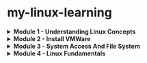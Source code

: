 # my-linux-learning
<details>
<summary>
<b>Module 1 - Understanding Linux Concepts</b>
</summary>

- <details>
  <summary>
  <b>Unix vs Linux</b>
  </summary>

  **Unix** lần đầu tiên được phát triển cho multi-user và multi-tasking vào giữa 1970. Lúc này đã có hệ điều hành nhưng chưa cho phép thực hiện multi-user và multi-tasking cho nên Unix đã được phát triển.
  
  Sau đó Linux sinh ra trong 1991 bởi Linus Torvalds

  Linux là open-source và mostly free. Nghĩa là chúng ta có thể cài đặt Linux OS trên bất kì hardware nào, có một số distribution của Linux không hẳn miễn phí như *Redhat*. Linux code bắt nguồn từ Unix thực chất là public ra cho cộng đồng. Thế nên mọi người có thể vào và thay đổi bên trong nó và tạo ra các hđh mà họ muốn.

  Unix được sử dụng chủ yếu bởi **Sun** và hệ điều hành được gọi là **Solaris**. **Sun** bây giờ đã được mua bởi **Oracle**.

  Linux được sử dụng chủ yếu bởi cộng đồng developer hoặc một số công ty như Redhat, CentOS, Debian và còn rất nhiều nữa...

  Unix hỗ trợ tương đối ít File system hơn. Trong khi đó rất nhiều File System được hỗ trợ bởi Linux.
  </details>

- <details>
  <summary>
  <b>Hard Disk</b>
  </summary>

  Một đĩa cứng là một phần của một đơn vị, thường đc gọi là "disk drive", "hard drive", hoặc "hard disk drive", lưu trữ và cung cấp khả năng truy cập tương đối nhanh vào một lượng lớn data trên một bề mặt hoặc trên tập hợp các bề mặt được tích điện từ tính. Máy tính ngày nay thường đi kèm với một đĩa cứng chứa hàng tỉ byte (gigabyte) dung lượng lưu trữ.

  Một đĩa cứng thực sự là một tập hợp các "đĩa" xếp chồng lên nhau, mỗi cái đĩa giống như một "đĩa phát nhạc", có dữ liệu được ghi lại bằng từ tính trong các vòng tròn đồng tâm hay "tracks" trên đĩa. Một "head" (một thứ gì đó giống như kim đọc dữ liệu trên đĩa phát nhạc nhưng nằm ở một vị trí tương đối cố định) sẽ ghi (write) hoặc đọc (read) các thông tin được ghi trên các track của đĩa. Hai heads, một ở mỗi bên của một đĩa sẽ đọc hoặc ghi dữ liệu khi đĩa quay. Mỗi lần đọc ghi sẽ yêu cầu định vị dữ liệu, đây là một thao tác gọi là "seek" (Dữ liệu đã có trong disk cache sẽ được định vị nhanh hơn)

  Một đơn vị hard disk/drive đi kèm với một tốc độ quay cố định, dao động từ 4500 đến 7200 rpm. Thời gian truy cập đĩa được đo bằng milliseconds. Mặc dù vị trí vật lý có thể được xác định bằng các vị trí cylinder, track, và sector, những vị trí này thực ra được ánh xạ tới một logical block address (LBA) hoạt động với phạm vi địa chỉ lớn hơn trên các đĩa cứng ngày nay.
  </details>

- <details>
  <summary>
  <b>Disk Cache</b>
  </summary>

  Disk Cache là một cơ chế giúp cải thiện thời gian dùng để đọc hoặc ghi vào một hard disk. Ngày nay, disk cache thường được đính kèm  như là một phần của hard disk. Một disk cache còn có thể là một porition cụ thể nào đó của RAM.

  Disk cache lưu giữ dữ liệu vừa được đọc, và trong một số trường hợp, là các vùng dữ liệu lân cận có khả năng được truy cập tiếp theo. Write caching đôi khi cũng được cung cấp cùng với một số disk caches.
  </details>

- <details>
  <summary>
  <b>Inside Linux</b>
  </summary>

  - <details>
    <summary>
    <b>Kernel</b>
    </summary>

    - Là lõi của hệ thống UNIX. Được load khi hệ thống khởi chạy (boot), là một chương trình điều khiển cư trú trong bộ nhớ (memory-resident control program), nghĩa là một loại phần mềm hệ thống được nạp vào bộ nhớ chính của máy tính và lưu trú tại đó để kiểm soát và quản lý tài nguyên của hệ thống máy tính, chẳng hạn như bộ nhớ, thiết bị ngoại vi và các tiến trình (processes).
    - Quản lý toàn bộ tài nguyên của hệ thống, trình bày chúng cho bạn và mọi người dùng khác như một hệ thống nhất quán. Cung cấp dịch vụ cho các ứng dụng người dùng như quản lý thiết bị, lập lịch tiến trình, v.v.
    - Một số chức năng được thực hiện bởi Kernel như:
      - Quản lí bộ nhớ của máy và cấp phát chúng cho mỗi tiến trình.
      - Lập lịch các thao tác được thực hiện bởi CPU và nhờ thế các thao tác được thực hiện một cách hiệu quả nhất.
      - Thực hiện việc chuyển dữ liệu từ một phần của máy tính sang phần khác.
      - Diễn giải và thực thi các lệnh từ shell.
      - Thực thi quyền truy cập tệp tin.
    </details>

  - <details>
    <summary>
    <b>Shell</b>
    </summary>

    - Mỗi khi chúng ta login vào hệ thống Unix, chúng ta được đặt vào một chương trình shell. Prompt của shell này thuờng được hiển thị tại vị trí con trỏ trên màn hình của chúng ta. Để hoàn thành công việc của mình, chúng ta nhập lệnh vào promt này.
    - Shell là một trình diễn giải lệnh; nó nhận từng lệnh và chuyển nó đến kernel của hệ điều hành để thực thi. Sau đó, nó hiển thị kết quả của thao tác này trên màn hình.
    - Trên bất kỳ hệ thống UNIX nào, thường có nhiều loại shell khác nhau, mỗi loại có những ưu điểm và nhược điểm riêng.
    - Các người dùng khác nhau có thể sử dụng các shell khác nhau. Ban đầu, quản trị viên hệ thống của bạn sẽ cung cấp một shell mặc định, nhưng bạn có thể thay đổi hoặc ghi đè lên nó. Các shell phổ biến nhất thường có trên hệ thống bao gồm:
      - Bourne shell (sh)
      - C shell (csh)
      - Korn shell (ksh)
      - TC shell (tcsh)
      - Bourne Again shell (bash)
    - Mỗi shell cũng bao gồm ngôn ngữ lập trình riêng của nó. Các tệp lệnh, được gọi là "shell scripts," được sử dụng để thực hiện một chuỗi các tác vụ.
    </details>

  - <details>
    <summary>
    <b>Utilities</b>
    </summary>

    - UNIX cung cấp hàng trăm chương trình tiện ích (utilities programs), thường được gọi là các lệnh (commands).
    - Các lệnh UNIX thực hiện các chức năng phổ quát, chẳng hạn như:
      - editing
      - file maintenance
      - printing
      - sorting
      - programming support
      - online info etc.
    - Tính module: các chương trình đơn lẻ có thể nhóm lại để thực hiện các tác vụ phức tạp.
    </details>
  </details>

- <details>
  <summary>
  <b>Operating system</b>
  </summary>

  Một hệ điều hành hay OS là một chương trình cho phép các phần cứng máy tính có thể tương tác và giao tiếp với các phần mềm trên máy tính. Nếu không có hệ điêu hành, các chương trình máy tính và phần mềm sẽ trở nên vô dụng.

  OS là chương trình sau khi được tải vào máy tính bởi một chương trình khởi động (boot program), sẽ quản lý tất cả các chương trình khác trong máy tính. Các chương trình khác được gọi là ứng dụng hoặc chương trình ứng dụng. Các chương trình ứng dụng sử dụng hệ điều hành bằng cách gửi yêu cầu dịch vụ thông qua một giao diện chương trình ứng dụng (API) đã được định nghĩa. Ngoài ra, người dùng có thể tương tác trực tiếp với hệ điều hành thông qua giao diện người dùng, chẳng hạn như ngôn ngữ lệnh hoặc giao diện người dùng đồ họa (GUI).

  Một hệ điều hành sẽ thực hiện các dịch vụ sau đây cho chương trình:
  - Trong một hệ điều hành đa nhiệm, nơi nhiều chương trình có thể chạy đồng thời, hệ điều hành xác định các ứng dụng nào nên chạy theo thứ tự nào và mỗi ứng dụng được phép sử dụng bao nhiêu thời gian trước khi chuyển cho ứng dụng khác.
  - Nó quản lý việc chia sẻ bộ nhớ nội bộ giữa nhiều ứng dụng.
  - Nó xử lý việc nhập và xuất dữ liệu từ và đến các thiết bị phần cứng gắn liền, chẳng hạn như ổ cứng, máy in.
  - Nó truyền message tới mỗi ứng dụng hoặc người dùng đang tương tác (hoặc đến một operator trong hệ thống) về trạng thái hoạt động và bất kì lỗi nào có thể xảy ra.
  - Nó có thể chuyển giao việc quản lý cho các **batch job** (chẳng hạn như thao tác in) và cho phép ứng dụng khởi tạo không phải chịu trách nhiệm thao tác.
  - Trong các máy tính có thể xử lí đồng thời. Một hệ điều hành có thể quản lí việc phân chia chương trình để có thể chạy trên nhiều processor tại một thời điểm.
  </details>

- <details>
  <summary>
  <b>Various Parts of an Operating System</b>
  </summary>

  UNIX và các hệ điều hành giống UNIX (như Linux) bao gồm một Kernel và một số chương trình hệ thống (system program). Ngoài ra, còn có các chương trình ứng dụng (application program) để thực thi công việc. Kernel là phần cốt lõi của hệ điều hành. Thực tế thì Kernel thường bị nhầm lẫn là hệ điều hành nhưng không phải vậy. Hệ điều hành bản thân nó cung cấp nhiều dịch vụ hơn so với Kernel.

  Nó theo dõi các tập tin trên đĩa, khởi động chương trình và chạy chúng một cách đồng thời, cấp phát bộ nhớ và các tài nguyên khác nhau cho nhiều process, nhận các packet và gửi chúng thông qua mạng và tương tự như vậy. Kernel bản thân nó thực hiện rất ít việc, nhưng nó cung cấp các công cụ mà các dịch vụ có thể được xây dựng dựa trên. Ngoài ra nó cũng ngăn chặn bất kì ai truy cập trực tiếp vào các phần cứng, ép họ sử dụng các công cụ mà nó cung cấp. Với cách này Kernel sẽ cung cấp được một số bảo vệ cho người dùng. Các công cụ được cung cấp bởi Kernel được sử dụng thông qua system call.

  Các system program sử dụng tool được cung cấp bởi Kernel để implement một số service được yêu cầu bởi hệ điều hành. System program, và tất cả các loại program khác, chạy *on top* của một Kernel, hay còn được gọi là *user mode*. Sự khác biệt giữa *system program* và *application program* nằm ở mục đích sử dụng:
  - **application program - chương trình ứng dụng**: được thiết kế để thực thi các công việc tiện ích (để giải trí, nếu đó là một trò chơi). Ví dụ: chương trình xử lí văn bản là một chương trình ứng dụng.
  - **system program - chương trình hệ thống**: là cần thiết để cho hệ thống hoạt động. Ví dụ: lệnh **mount** là một chương trình hệ thống .
  
  Tuy nhiên sử khác biệt này thường khá mơ hồ và chỉ quan trọng khi chúng ta thật sự chú trọng vào việc phải phân loại chúng.
  </details>

- <details>
  <summary>
  <b>Important parts of the kernel</b>
  </summary>

  Linux Kernel bao gồm các thành phần quan trọng:

  - Process Management
  - Memory Management
  - Hardware device drivers.
  - Filesystem drivers.
  - Network Management.
  - Various other bits and pieces.
  
  Hình sau cho chúng ta thấy một số thành phần quan trọng của Linux Kernel:

  ![img](images/img2.gif)

  Có lẽ các phần quan trọng nhất của Kernel (không thứ gì có thể hoạt động mà không có chúng) là memory management và process management. Memory Mangement sẽ lo việc cấp phát các không gian bộ nhớ và swap các không gian đến process, đến các phần của kernel và đến các bộ nhớ đệm. Process Management sẽ tạo ra các process, và implement tính đa nhiệm bằng cách chuyển đổi process hoạt động trên processor.

  Ở mức độ thấp nhất, kernel (nhân hệ điều hành) chứa một driver thiết bị phần cứng cho mỗi loại phần cứng mà nó hỗ trợ. Vì thế giới đầy rẫy các loại phần cứng khác nhau, số lượng driver thiết bị phần cứng là rất lớn. Thường thì có nhiều phần cứng tương tự nhau nhưng khác nhau về cách điều khiển bằng phần mềm. Sự tương đồng này cho phép có các lớp driver tổng quát hỗ trợ các hoạt động tương tự; mỗi thành viên của lớp đó có cùng giao diện với phần còn lại của kernel nhưng khác nhau ở những gì cần làm để thực hiện các hoạt động đó. Ví dụ, tất cả các driver ổ đĩa đều giống nhau với phần còn lại của kernel, tức là chúng đều có các hoạt động như `khởi tạo ổ đĩa`, `đọc sector N`, và `ghi sector N`.
  </details>

- <details>
  <summary>
  <b>Various Parts of an Operating System</b>
  </summary>

  UNIX và các hệ điều hành giống UNIX (như Linux) bao gồm một Kernel và một số chương trình hệ thống (system program). Ngoài ra, còn có các chương trình ứng dụng (application program) để thực thi công việc. Kernel là phần cốt lõi của hệ điều hành. Thực tế thì Kernel thường bị nhầm lẫn là hệ điều hành nhưng không phải vậy. Hệ điều hành bản thân nó cung cấp nhiều dịch vụ hơn so với Kernel.

  Nó theo dõi các tập tin trên đĩa, khởi động chương trình và chạy chúng một cách đồng thời, cấp phát bộ nhớ và các tài nguyên khác nhau cho nhiều process, nhận các packet và gửi chúng thông qua mạng và tương tự như vậy. Kernel bản thân nó thực hiện rất ít việc, nhưng nó cung cấp các công cụ mà các dịch vụ có thể được xây dựng dựa trên. Ngoài ra nó cũng ngăn chặn bất kì ai truy cập trực tiếp vào các phần cứng, ép họ sử dụng các công cụ mà nó cung cấp. Với cách này Kernel sẽ cung cấp được một số bảo vệ cho người dùng. Các công cụ được cung cấp bởi Kernel được sử dụng thông qua system call.

  Các system program sử dụng tool được cung cấp bởi Kernel để implement một số service được yêu cầu bởi hệ điều hành. System program, và tất cả các loại program khác, chạy *on top* của một Kernel, hay còn được gọi là *user mode*. Sự khác biệt giữa *system program* và *application program* nằm ở mục đích sử dụng:
  - **application program - chương trình ứng dụng**: được thiết kế để thực thi các công việc tiện ích (để giải trí, nếu đó là một trò chơi). Ví dụ: chương trình xử lí văn bản là một chương trình ứng dụng.
  - **system program - chương trình hệ thống**: là cần thiết để cho hệ thống hoạt động. Ví dụ: lệnh **mount** là một chương trình hệ thống .
  
  Tuy nhiên sử khác biệt này thường khá mơ hồ và chỉ quan trọng khi chúng ta thật sự chú trọng vào việc phải phân loại chúng.
  </details>

- <details>
  <summary>
  <b>Virtual Memory</b>
  </summary>

  Linux hỗ trợ **Virtual Memory**, tức là sử dụng một disk như là một phần của RAM và do đó kích thước có thể sử dụng của RAM được tăng lên tương ứng. Kernel sẽ viết nội dung của các block không sử dụng trong bộ nhớ xuống đĩa cứng mà nhờ đó, bộ nhớ có thể sử dụng cho mục đích khác. Khi mà nội dung gốc được yêu cầu, chúng sẽ được đọc lại vào bộ nhớ. Thao tác này được xử lí một cách hoàn toàn vô hình với người dùng; các chương trình trong Linux chỉ thấy một phần lớn hơn của bộ nhớ sẵn sàng để sử dụng và không nhận ra là một phần trong số đó nằm trên đĩa cứng. Tất nhiên, việc đọc và viết lên đĩa cứng sẽ chậm hơn (thậm chí là hàng ngàn lần) so với bộ nhớ thực, do đó chương trình sẽ không chạy nhanh. Phần đĩa cứng được dùng như bộ nhớ ảo được gọi là **không gian swap - swap space**.

  Linux có thể sử dụng một file bình thường trong filesystem hoặc một partition riêng biệt trên đĩa cứng để làm swap space. Swap Partition sẽ nhanh hơn, nhưng sẽ dễ dàng hơn để thay đổi kích thước của một Swap File (không cần phải thay đổi partition trên một đĩa cứng, việc mà có thể phải cài đặt tất cả mọi thứ lại từ đầu). Thế nên, khi chúng ta biết rõ swap space cần thiết là bao nhiêu thì nên sử dụng swap partition, còn nếu không chắc chắn thì chúng ta nên sử dụng swap file trước tiên, sử dụng hệ thống một thời gian để có cảm giác chắc chắn được bao nhiêu swap space là bao nhiêu.

  Chúng ta cũng nên biết rằng Linux cho phép sử dụng nhiều phân vùng swap (swap partition) và/hoặc tập tin swap (swap file) cùng một lúc. Điều này có nghĩa là nếu ta chỉ thỉnh thoảng cần một lượng không gian swap bất thường, ta có thể thiết lập một tập tin swap bổ sung vào những lúc đó, thay vì giữ toàn bộ lượng không gian được phân bổ suốt thời gian.

  Một lưu ý về thuật ngữ hệ điều hành: khoa học máy tính thường phân biệt giữa swapping (ghi toàn bộ quá trình ra không gian swap) và paging (chỉ ghi các phần có kích thước cố định, thường là vài kilobyte, tại một thời điểm). Paging thường hiệu quả hơn, và đó là những gì Linux thực hiện, nhưng thuật ngữ truyền thống của Linux vẫn nói về swapping.
  </details>
</details>

<details>
<summary>
<b>Module 2 - Install VMWare</b>
</summary>

*Chưa có gì phải ghi chú ở đây*
</details>

<details>
<summary>
<b>Module 3 - System Access And File System</b>
</summary>

- <details>
  <summary>
  <b>Important things to remember in Linux</b>
  </summary>
  
  - Linux có một super-user gọi là **root**.
    - root là account có quyền mạnh nhất có thể tạo, chỉnh sửa, xóa các account khác và thay đổi file system của hệ thống.
  - Linux là case-sentitive
    - **ABC** khác với **abc**
  - Linux Kernel không phải là hệ điều hành. Nó là một "chương trình" nhỏ bên trong hệ điều hành Linux sẽ nhận command từ user và pass chúng vào phần cứng hệ thống.
  - Linux phần lớn sử dụng CLI, không phải GUI.
  - Linux rất flexible khi so với các hệ điều hành khác.
  </details>

- <details>
  <summary>
  <b>Linux File System</b>
  </summary>
  
  - File System là một phần mềm hoặc hệ thống được sử dụng để quản lý, tổ chức và lưu trữ dữ liệu trên các thiết bị lưu trữ như đĩa cứng, ổ đĩa USB hoặc thẻ nhớ
  - OS lưu trữ dữ liệu trên ổ đĩa sử dụng một cấu trúc gọi là File System, bao gồm các file, thư mục, và các thông tin cần thiết để truy cập và định vị chúng.
  - Có nhiều loại filesystem khác nhau. Về cơ bản, có nhiều sự cải tiến đối với file system khi ra mắt các hệ điều hành mới, và mỗi file system được đặt một tên khác nhau:
    - E.g ext3, ext4, XFS, NTFS, FAT, etc.
  - Linux filesystem lưu trữ thông tin trong các thư mục phân cấp và file.
    - Filesystem của Linux trông như thế này:
  
    ![img](images/Screenshot%20from%202024-08-19%2020-51-17.png)

  </details>

- <details>
  <summary>
  <b>File System Structure and its Description</b>
  </summary>

  - `/boot`: chứa file được sử dụng bởi bootloader (grub.cfg).
  - `/root`: thư mục home của user root.
  - `/dev`: System devices (eg disk, cdroom, speakers, flashdrive, keyboard etc)
  - `/etc`: Configuration files.
  - `/bin -> /usr/bin`: Everyday user commands.
  - `/sbin -> /usr/sbin`: System/filesystem commands.
  - `/opt`: optional addons applications (các apps không thuộc về OS).
  - `/proc`: Chứa các file, thư mục cho các process đang chạy (bị xóa khi shutdown).
  - `/lib -> /usr/lib`: các file thư viện được viết bằng C cần thiết cho các commands hoặc apps.
  - `/tmp`: thư mục chứa các file tempory.
  - `/home`: thư mục home của user.
  - `/var`: logs của hệ thống.
  - `/run`: các daemons hệ thống chạy rất sớm (e.g systemd và udev) để chứa các file tempory runtime như các file PID.
  - `/mnt`: dùng để mount external filesystem. (e.g NFS)
  - `/media`: dùng để mount cdrom.

  </details>

- <details>
  <summary>
  <b>Navigating File System</b>
  </summary>
  
  Để di chuyển trong UNIX FileSystem, có một số command **quan trọng** cần phải nhớ:
  - `cd - Change Directory`: chuyển thư mục
  - `pwd - Print Working Directory`: Cho biết vị trí hiện tại
  - `ls - listing`: List content
    - `ls -a`: List tất cả (List all).
    - `ls -l`: List đầy đủ thông tin (List long format).
    - `ls -r`: List theo trật tự ngược lại (List with reverse order).
    - `ls -t`: List theo thứ tự thời gian (List with time).
    - `ls -p`: thêm dấu / vào thư mục. (List with indicator-slash)
    - `ls -R`: xem cả cây thư mục (List recursively)
  </details>

- <details>
  <summary>
  <b>What is root</b>
  </summary>
  
  Có 3 loại `root` trong hệ thống Linux mà ta cần phân biệt:
  - Root account: Là một account hay một username trên hệ thống Linux có quyền hạn lớn nhất, được access vào toàn bộ command và file.
  - Thư mục root `/`: Là thư mục đầu tiên trong Linux và còn được biết đến là **root directory** (Lưu ý: đây không phải thư mục user của root).
  - Root home directory: Là thư mục home của user `root`, nằm ở đường dẫn `/root`
  </details>

- <details>
  <summary>
  <b>Creating files and directories</b>
  </summary>
  
  - Tạo file:
    - `touch`: tạo file trống.
    - `cp`: copy file.
      - `cp -R`: copy đệ quy (copy recursively).
    - `vi`: tạo file với trình soạn vi.
  - Tạo thư mục:
    - `mkdir`: tạo thư mục (make directory).
      - `mkdir -p`: tạo cả cây thư mục (make directory parent).
  </details>

- <details>
  <summary>
  <b>Linux File Types</b>
  </summary>

  | Kí hiệu file | Ý nghĩa                     |
  |--------------|-----------------------------|
  | -            | Regular file                |
  | d            | Directory                   |
  | l            | link                        |
  | c            | special file or device file |
  | s            | socket                      |
  | p            | Named pipe                  |
  | b            | block device                |
  </details>

- <details>
  <summary>
  <b>Find files and directories</b>
  </summary>

  Hai lệnh được sử dụng để tìm kiếm file/thư mục:
  - `find`: Tìm kiếm tài nguyên.
    - `find <from_where> -name <search>`: Tìm kiếm tài nguyên theo tên tại from_where.
    - `find <from_where> -type [f | d]`: Tìm kiếm tài nguyên là file (`f`) hoặc thư mục (`d`)
  - `locate`: Tìm kiếm tài nguyên, nhưng là sử dụng cơ sở dữ liệu được lập chỉ mục trước (thường là `/var/lib/mlocate/mlocate.db`) nên rất nhanh.
    - `updatedb`: cập nhật cơ sở dữ liệu chỉ mục.
  </details>

- <details>
  <summary>
  <b>Wildcards</b>
  </summary>

  Wildcards là các kí tự đặc biệt có thể sử dụng để đại diện cho một lớp các kí tự trong các câu lệnh tìm kiếm.

  - `*`: Đại diện cho 0 hoặc nhiều hơn 1 kí tự.
  - `?`: Đại diện cho một kí tự bất kì.
  - `[]`: Đại diện cho một tập hợp các ký tự đơn lẻ mà bạn muốn khớp.
  - `{}`: Đại diện cho một tập hợp các từ hoặc chuỗi (có thể sử dụng để tạo nhiều file)

  Ví dụ:
  - `rm abc*`: xóa tất cả các tài nguyên bắt đầu với `abc`.
  - `touch abc{1..9}-xyz`: tạo 9 file `abc{1 -> 9}-xyz`.
  </details>

- <details>
  <summary>
  <b>Soft and hard links (In details)</b>
  </summary>

  **Một số khái niệm cần biết**:

  Trong hệ thống file Linux, một liên kết (link) là một kết nối giữa file name và dữ liệu thực tế trên disk.

  Có hai loại liên kết chính có thể được tạo: "hard" links, và "soft" hay symbolic links. Trước khi tìm hiểu về hard links và symbolic links, có một khái niệm khác cần hiểu rõ là “inode” - một khái niệm cơ bản trong Linux filesystem. Mỗi đối tượng của filesystem được đại diện bởi một inode.

  **Inode**:
  Trong Linux, dữ liệu của các file được chia thành các block. Có nhiều cách tổ chức để liên kết các khối dữ liệu trong một file với nhau, một trong các cách đó là dùng chỉ mục (indexed allocation).

  ![alt text](images/123213218SDHUASHDUS.png)

  Trong một inode có các metadata sau:
  - Dung lượng file tính bằng bytes.
  - Device ID : id của thiết bị lưu file.
  - User ID : id chủ sở hữu của file.
  - Group ID: id nhóm của chủ sở hữu file.
  - File mode : gồm kiểu file và cách thức truy cập file.
  - Timestamps: các mốc thời gian khi: bản thân inode bị thay đổi (ctime, inode change time), nội dung file thay đổi (mtime, modification time) và lần truy cập mới nhất (atime, access time).
  - Link count : số lượng hard links trỏ đến inode. Các con trỏ chỉ đến các blocks trên ổ cứng dùng lưu nội dung file. Các con trỏ cho biết file nằm ở đâu để đọc nội dung.
  - ...
  
  >Inode là một cấu trúc dữ liệu trong hệ thống tệp truyền thống của các họ Unix ví dụ như UFS hoặc EXT3. Inode lưu trữ thông tin về 1 tệp thông thường, thư mục, hay những đối tượng khác của hệ thống tệp tin.
  
  Có hai chú ý trong nội dung inode:
  - Inode không chứa tên file, thư mục.
  - Các con trỏ là thành phần quan trọng nhất: nó cho biết địa chỉ các block lưu nội dung file và tìm đến các block đó có thể truy cập được nội dung file.
  
  **Hard link**:
  Hard Link là các liên kết cấp thấp (low-level links) mà hệ thống sử dụng để tạo các thành phần chính hệ thống file, chẳng hạn như file và thư mục. Liên kết cứng sẽ tạo ra một liên kết trong cùng hệ thống tập tin với 2 inode entry tương ứng trỏ đến cùng một nội dung vật lí (cùng số inode vì chúng trỏ đến cùng dữ liệu).

  Tất cả các hệ thống tệp tin dựa trên thư mục phải có ít nhất một liên kết cứng (link counts từ 1 trở lên) cung cấp tên gốc cho mỗi tệp tin.

  ![alt text](images/SDADUIJSA.png)
  
  **Symbolic Link**:
  - Hầu hết người dùng không muốn tự tạo hoặc sửa đổi các hard links, nhưng các symbolic links là một công cụ hữu ích cho bất kỳ người dùng Linux nào.
  - **Symbolic links** là một file đặc biệt trỏ đến một file hoặc thư mục khác - được gọi là target. Khi được tạo, một symbolic links có thể được sử dụng thay cho target file. Nó có thể có một tên độc nhất, và được đặt trong bất kỳ thư mục nào. Nhiều symbolic links thậm chí có thể được tạo cho cùng một target file, cho phép truy cập target bằng nhiều tên khác nhau.
  
  ![alt text](images/sDSAASD.png)

  - Symbolic link không chứa bản sao dữ liệu của target file. Nó tương tự như một shortcut trong Microsoft Windows: nếu bạn xóa một symbolic link, target sẽ không bị ảnh hưởng. Vì chỉ đơn thuần là một shortcut, symbolic link không dùng đến inode entry. Nó sẽ tạo ra một inode mới và nội dung của inode này trỏ đến tên tập tin gốc.
  - Ngoài ra, nếu target của một symbolic link bị xóa, di chuyển hoặc đổi tên, symbolic link không được cập nhật. Khi điều này xảy ra, liên kết tượng trưng được gọi là "broken" hoặc "orphaned" và sẽ không còn hoạt động như một liên kết.

  Lệnh:
  - `ln`: tạo hard link.
  - `ln -s`: tạo soft link.

  ![img](images/saidjsadsad1273111.png)

  </details>
</details>

<details>
<summary>
<b>Module 4 - Linux Fundamentals</b>
</summary>

- <details>
  <summary>
  <b>Linux Command Syntax</b>
  </summary>

  Syntax cơ bản của một command là:
  `command` `option` `agrument`
  
  **Options**:
  Thay đổi cách mà command hoạt động.

  Thường bao gồm dấu gach ngang `-` ở phía trước.

  Một số command chấp nhận nhiều options và cho phép group nhiều option đó lại với nhau sau dấu `-`.

  **Agrument**:
  Hầu hết các command đều được sử dụng cùng với một hoặc nhiều tham số.
  
  Một số command sẽ mặc định sử dụng một `default agrument` nếu không được chỉ định rõ.
  
  Tham số có thể là tùy chọn hoặc bắt buộc, tùy thuộc vào command.
  </details>

- <details>
  <summary>
  <b>Access Permission (In Details)</b>
  </summary>

  **Giới thiệu về quyền truy xuất**:
  Quyền là thuộc tính của một tệp và thư mục. Nó cho biết từng đối tượng người dùng (chủ sở hữu, người cùng nhóm, người dùng khác) có quyền gì trên một tệp và thư mục. Linux sử dụng 9 bit cho việc này, trong đó 3 bit đầu cho biết quyền đọc, ghi, thực thi của owner, 3 bit tiếp theo cho biết quyền của group, 3 bit cuối cho biết quyền của other. Trong các lệnh, 3 bit xác định quyền cho một đối tượng người dùng được biểu diễn bằng một số nguyên (có giá trị từ 0 đến 7), quyền được biểu diễn bằng ba số nguyên liên tiếp.

  | Number | Permission Type | Symbol |
  |:------:|:---------------:|:------:|
  | 0 | No Permission | - |
  | 1 | Execute | --x |
  | 2 | Write | -w- |
  | 3 | Execute + Write | -wx |
  | 4 | Read | r-- |
  | 5 | Read + Execute | r-x |
  | 6 | Read + Write | rw- |
  | 7 | Read + Write + Execute | rwx |

  **Quyền cho tệp và thư mục được tạo mới**:
  Với các tệp và thư mục được tạo mới, quyền được xác định dựa trên quyền cơ sở (base permission) và user mask.
  
  Base permission được thiết lập sẵn và không thể thay đổi.

  - Đối với file thông thường thì BS là 666 (`rw-rw-rw`)
  - Đối với thư mục (file đặc biệt) thì BS là 777 (`rwxrwxrwx`)

  Có thể tính nhanh quyền truy xuất tệp và thư mục theo các công thức sau:

  ```
  Quyền truy cập file = 666 - unmask
  Quyền truy cập folder = 777 - unmask
  ```

  Giá trị user mask mặc định cho người dùng thông thường là **002**

  Với mask này thì quyền hạn truy cập mặc định cho thư mục là **775** và file là **664**

  Giá trị mask mặc định cho root là **022**

  Với mask này thì quyền hạn truy cập mặc định cho thư mục là **755** và file là **644**

  Sử dụng chương trình **umask** để thay đổi user mask. **Các tệp và thư mục được tạo ra sau lệnh umask sẽ chịu tác động của giá trị mask mới**.

  **Thay đổi quyền của tệp và thư mục đã tồn tại**:

  Có thể sử dụng chương trình **umask** để thay đổi user mask, sau đó dùng chương trình touch để cập nhật quyền của tệp theo user mask mới . Dưới đây là một ví dụ minh họa việc giá trị user mask quyết định các quyền hạn trên file.txt như thế nào.

  ```sh
  unmask 077
  touch test_file.txt
  ls-l test_file.txt

  > -rw------ 1 uit uit 0 2024-08-20 11:10 test_file.txt
  ```

  Note: *Cơ chế làm việc của umask khiến chúng ta không thể tạo ra các file với quyền execute. Vì Base permission của file luôn là 666, tức các bit ứng với quyền execute đều bằng 0, nên bất kể giá trị mask bằng bao nhiêu thì quyền của file đều không có execute.*

  Cách khác để thay đổi quyền của tệp và thư mục đã tồn tại là sử dụng chmod. Sử dụng chmod có thể thêm quyền thực thi cho tệp và thư mục.

  `chmod [OPTION] MODE FILE`

  trong đó:
  - OPTION hay được dùng nhất là -R hoặc --recursive (đệ quy) khi muốn áp dụng quyền cho tất cả tệp và các thư mục con.
  - MODE cho biết đối tượng người dùng nào (u: user sở hữu; g: group; o: other, a: all) được cấp/thu hồi/gán (+-=) quyền gì (rwxXst hoặc [0-7]+)
  - File là file hoặc folder bạn muốn thay đổi quyền

  **Thay đổi chủ sở hữu của tệp và thư muc**
  Người tạo ra tệp hay thư mục là chủ sở hữu (owner) mặc định của tệp hay thư mục. Quyền sở hữu của tệp hay thư mục còn thuộc owning group. Owner hoặc root có thể thay đổi chủ sở hữu của tệp và thư mục bằng dùng chương trình chown.

  `chown [OPTION] [OWNER][:[GROUP]] FILE`
  
  **SUID, SGID, Sticky bit**
  Ngoài 9 bits cơ bản xác định các quyền rwx của owner, group và other, Linux sử dụng 3 bit khác để định nghĩa quyền trên tệp và thư mục. Các bit này lần lượt là SUID, SGID, Sticky. Trong các lệnh, một số nguyên nữa có giá trị từ 0 đến 7 được dùng để xác định ba quyền này. Ví dụ, trong lệnh

  ```sh
  chmod 6750 file1.txt
  ```
  số 6 (nhị phân là 110) **đầu tiên** trong quyền xác định SUID, SGID được bật, sticky không được bật.

  Ý nghĩa của ba bit SUID, SGID, Sticky được giải thích lần lượt như sau.

  **SUID (Set owner User ID up on execution)**
  Thông thường, khi một chương trình/tệp/lệnh chạy, nó sử dụng các quyền của người dùng hiện tại, hay người dùng chạy nó. Nếu SUID được đặt, chương trình sẽ sử dụng quyền của owner chứ không phải quyền của người dùng hiện tại. Ví dụ, owner của /etc/passwd, /etc/shadow là root. Người dùng thông thường không có quyền ghi các tệp này. Nếu các tệp này không được đặt quyền SUID, khi người dùng chạy lệnh passwd sẽ xuất hiện lỗi do không mở và ghi vào tệp /etc/shadow được. Ngược lại, khi các tệp này được đặt quyền SUID, người dùng thông thường cũng có thể chạy lệnh passwd.

  Ví dụ:
  - Đặt quyền SUID của tệp cho người dùng hiện tại: `chmod u+s file1.txt` hoặc `chmod 4750 file1.txt`
  - Bỏ quyền SUID của tệp đối với người dùng hiện tại: `chmod u-x file1.txt`

  Khi SUID được bật, bit x của owner được hiển thị là s nếu owner có quyền thực thi . Nếu owner không có quyền thực thi, bit x của owner được hiển thị là S. Ví dụ, -rwSrw-r-- có nghĩa là bit SUID đã được bật nhưng bit x của owner không được bật, -rwsrw-r-- có nghĩa là bit SUID đã được bật và bit x của owner được bật, rwxrw-r-- nghĩa là bit SUID không được bật và owner có quyền thực thi.

  **SGID (Set Group ID up on execution)**
  Tương tự SUID, nhưng thay owner là group. Nếu SGID được đặt, chương trình sẽ sử dụng quyền của group, chứ không phải quyền của người dùng hiện tại.

  Ví dụ:
  - Đặt quyền SGID cho tệp `chmod g+s file.txt` hoặc `chmod 2750 file.txt`

  Khi SGID được bật, bit x của group được hiển thị là s nếu group có quyền thực thi. Nếu group không có quyền thực thi, bit x của group được hiển thị là S. Ví dụ, -rwxrwSr-- có nghĩa là bit SGID đã được bật nhưng bit x của group không được bật, -rwxrwsr-- có nghĩa là bit SGID đã được bật và bit x của group được bật, rwxrwxr-- nghĩa là bit SGID không được bật và owner có quyền thực thi.
  
  **Sticky bit**
  Sticky bit áp dụng cho thư mục. Nếu bit này được bật, chỉ owner và root có thể xóa nội dung của thư mục. Sử dụng bit này để thiết lập cấu hình ngăn người dùng xóa dữ liệu của người khác.

  Ví dụ:
  - Bật sticky bit trên thư mục /important: `chmod o+t /important` hoặc `chmod +t /important` hoặc `chmod 1757 /important`
  - Tắt sticky bit trên thư mục /lab: `chmod o-t /lab`
  
  Khi sticky được bật, bit x của other được hiển thị là t nếu other có quyền thực thi. Nếu other không có quyền thực thi, bit x của other được hiển thị là T. Ví dụ, -rwxrw-r-T có nghĩa là sticky đã được bật nhưng bit x của other không được bật.

  </details>

- <details>
  <summary>
  <b>Access Control List (In Details)</b>
  </summary>

  ACLs là cách khác để xác định quyền trên tệp và thư mục. Chúng cho phép gán quyền cho một người dùng hoặc một nhóm bất kỳ, thậm chí không tương tác với owner hoặc owning group. ACLs hỗ trợ các hệ thống file `ReiserFS`, `Ext2`, `Ext3`, `JFS`, `XFS`. Một tệp hoặc thư mục có thể có nhiều ACL.

  Dùng ls -dl để kiểm tra quyền:
  
  ```sh
  $ ls -dl mydir/
  > drwxr-xr-x 2 quanta quanta 4096 2007-12-29 22:53 mydir/
  
  ```

  Kiểm tra trạng thái khởi đầu của ACL:
  
  ```sh
  $ getfacl mydir/
  # file: mydir
  # owner: quanta
  # group: quanta
  user::rwx
  group::r-x
  other::---
  ```
  
  Gán quyền đọc, ghi, thi hành cho user nqat0919 và group friends:

  ```sh
  $ setfacl -m user:nqat0919:rwx,group:friends:rwx mydir/
  ```

  Tùy chọn **-m** sẽ nhắc setfacl chỉnh sửa một ACL đã tồn tại.

  Xem lại ACL với lệnh **getfacl**:

  ```sh
  $ getfacl mydir/
  # file: mydir
  # owner: quanta
  # group: quanta
  user::rwx
  user:nqat0919:rwx
  group::r-x
  group:friends:rwx
  mask::rwx
  other::---
  ```

  Ngoài các mục (entries) cho user nqat0919 và group friends, mask entry cũng được tạo ra. mask định nghĩa quyền truy cập có hiệu lực lớn nhất cho tất cả các entries của group.

  Bây giờ thử dùng chmod để bỏ quyền write của group, output của lệnh ls cho thấy mask bits đã được điều chỉnh với chmod:

  ```sh
  $ sudo chmod g-w mydir/
  $ getfacl mydir/
  # file: mydir
  # owner: quanta
  # group: quanta
  user::rwx
  user:nqat0919:rwx                  #effective:r-x
  group::r-x
  group:friends:rwx               #effective:r-x
  mask::r-x
  other::---
  ```

  Default ACLs Default ACL ảnh hưởng đến các thư mục con cũng như là các files. Nói cách khác, các thư mục con và tệp kế thừa default ACL của thư mục cha.

  Ví dụ thực tế:

  Giả sử /public là thư mục dùng chung cho mọi người trong công ty, hãy thiết lập để sao cho bất kỳ ai thuộc bất kỳ nhóm nào cũng có khả năng đọc file va chuyển vào trong thư mục này nhưng chỉ có người dùng trong nhóm quantri mới có thể ghi vào các file trong thư mục này.

  ```sh
  setfacl -d --set u::rx,g::rx,o::rx,g:quantri:rwx,m:rwx /pulbic
  getfacl /public
  ```
  </details>

- <details>
  <summary>
  <b>Pipe in Linux (In details)</b>
  </summary>

  **Mở đầu**
  Trong **Linux**, các thao tác chủ yếu và thường xuyên của người sử dụng là việc gõ các dòng lệnh trên một cửa sổ Terminal. Mỗi câu lệnh của Linux thường sẽ bao gồm đầu vào input và đầu ra output, ngoài ra phần lớn câu lệnh cũng đi kèm theo các thông báo lỗi. Nguyên lí thiết kế của các chương trình trong linux là chỉ làm một nhiệm vụ và làm nhiệm vụ đó tốt nhất có thể. Tuy nhiên các công việc của người sử dụng lại không chỉ đơn giản là sử dụng một câu lệnh duy nhất mà cần nhiều chương trình phối hợp với nhau để cùng thực hiện. Điều này thể hiện ở việc đầu ra của chương trình này lại là đầu vào của chương trình khác. Và như vậy theo cách thông thường chúng ta thường sẽ chạy từng câu lệnh riêng biệt, và lấy đầu ra của câu lệnh này làm đầu vào của câu lệnh kia, việc này mất rất nhiều vì đầu ra của các chương trình thường rất dài và phức tạp. Trong Linux, có một tính năng giúp người dùng sử dụng có thể giảm tải lượng công việc quá mất thời gian công sức này, đó là Piping - tính năng giúp chuyển hướng dòng thực thi của câu lệnh.

  **Cơ bản về Piping**
  Về cơ bản piping là một dạng chuyển hướng được sử dụng trong các dòng hệ điều hành Linux dùng để chuyển đầu ra của chương trình cho chương trinh khác làm đầu vào để xử lí tiếp. Theo ý nghĩa, **piping** là một đường ống, tức là nó sẽ làm cho các câu lệnh trở thành một dòng xử lý nối tiếp nhau và liên tục, kết nối trực tiếp và tạm thời hai hoặc nhiều chương trình đơn giản thành một nhóm các chương trình phức tạp. Chính nhờ vậy mà một số nhiệm vụ có thể hoàn thành với hiệu suất cao mà không một chương trình riêng lẻ nào có thể thực hiện một mình được. Việc kết nối chương trình thông qua **piping** giúp cho các chương trình có thể hoạt động liên tục chứ không phải chờ dữ liệu từ các nơi lưu trữ tạm thời như tệp tin hoặc màn hình hiển thị, cũng không phải chờ cho chương trình trước đó hoàn thành mà có thể hoạt động ngay khi chương trình trước nó bắt đầu tạo dữ liệu đầu ra.

  **Luồng dữ liệu**
  Các chương trình trong Linux được kế tnối với 3 luồng dữ liệu khi chúng được thực thi:
  - **stdin** (standard input): là luồng sẽ đưa dữ liệu vào chương trình để xử lí.
  - **stdout** (standard output): luồng này dùng để truy xuất dữ liệu ra màn hình hiển thị sau quá trình thực thi hoàn tất mà không gặp lỗi.
  - **stderr** (standard error): luồng này có chức năng tương tự như **stdout**, tuy nhiên nó chỉ dùng để in các thông báo lỗi và đồng thời khi đó tín hiệu lỗi cũng được gửi
  
  ![img](images/4e0cf086-add6-4ae9-ae17-911df8a6038a.webp)

  Ngoài ra, tùy theo chương trình mà luồng **stdout** có thể là tệp tin hoặc máy in...

  Việc liên kết các chương trình sẽ là việc đưa dữ liệu đầu vào chương trình trước đó đến thẳng đầu vào của chương trình sau mà không gặp dữ liệu được in ra màn hình hiển thị hoặc file.

  **Các dạng chuyển hướng**
  - **Chuyển hướng tới file**:
    - Là một trong 2 cách chuyển hướng đơn giản nhất, với cách này dữ liệu đầu ra sẽ được lưu vào file thay vì in ra màn hình hiển thị.
    - Để chuyển hướng 1 câu lệnh đến file, Linux cung cấp cho người dùntg sử dụng 2 cú pháp `<` (ghi nội dung ra file từ điểm bắt đầu, nếu file đã fcó nội dung thì ghi đè) và `<<` (tương tự `<` nhưng thay vì ghi đè nội dung cũ thì ghi từ điểm kết thúc của nội dung cũ).
  
    > Ghi nội dung ra file, nếu file không tồn tại thì file mới sẽ được tạo
    
    ```sh
    echo 'Hello World' > newfile.txt
    cat newfile.txt
    > Hello World
    ```
  - **Chuyển hướng từ file**:
    - Là cách chuyển hướng đơn giản còn lại, đi cùng với **Chuyển hướng tới file**, cách này giống với việc đọc dữ liệu từ file và sử dụng đó làm đầu vào cho chương trình.
    - Chỉ có một kí hiệu duy nhất cho cách này là `<` (Không có `>`)

    > Trong ví dụ này, nội dung của file được dùng làm đầu vào cho câu lệnh `wc`, có thể thấy rõ sự khác biệt của lần thực thi. Lần 1 thì đầu vào là 1 file, lần 2 thì đầu vào chỉ là nội dung của file (output của `wc` không còn tên file nữa)

    ```sh
    wc old_file
    > 2 5 32  old_file
    wc < old_file
    > 2 5 32
    ```
  - **Chuyển hướng đến stderr**:
    - Thông thường khi một câu lệnh gặp lỗi, thông tin lỗi sẽ hiển thị luôn trên màn hình cùng với các dữ liệu đầu ra.
    - Linux cung cấp kí hiệu `2>` để đưa nội dung thông báo lỗi ra file thay vì màn hình hiển thị.
  
  - **Chuyển hướng tối câu lệnh khác**:
    - SỰ chuyển hướng đặc biệt nhất, chuyển hướng **stdout** của một câu lệnh thành một **stdin** của câu lệnh tiếp theo
    - Sử dụng kí hiệu `|` để chuyển hướng

    > Ví dụ:

    ```sh
    printf 'Line1\nLine2\n' | wc -l
    > 2
    ```

  </details>

- <details>
  <summary>
  <b>Filtering In Linux</b>
  </summary>

  **Áp dụng kỹ thuật piping trong khi filtering**

  Do các câu lệnh trong Linux thường chỉ đảm nhiệm một công việc nhất định, nên có một số trường hợp ta cần kết hợp nhiều câu lệnh mới hoàn thành được công việc. Chính vì vậy, khi filtering ta có thể sử dụng kỹ thuật piping để các câu lệnh có thể liên kết với nhau dễ dàng hơn.

  **Các câu lệnh dùng để filtering**
  Dưới đây liệt kê một số câu lệnh thường được sử dụng nhiều nhất cho kỹ thuật `Filtering` trong **Linux**.

  **Câu lệnh _cat_ và _tac_**
  
  Mặc dù không có tác dụng là lọc dữ liệu, nhưng đây là 2 câu lệnh cực kì hữu hiệu để lấy dữ liệu từ file, phục vụ cho việc đọc dữ liệu. Nội dung của file có thể được in ra màn hình mà không cần phải mở file bằng bất cứ một trình soạn thảo văn bản nào. Điểm khác biệt là `cat` sẽ in file từ dòng đầu tiến dòng cuối cùng, còn `tac` sẽ in theo thứ tự ngược lại với `cat`.

  (Với `cat` khi dùng `-n` thì sẽ in kèm theo cả số dòng).

  >Hai lệnh `cat` và `tac` chỉ đơn giản là in cho ta nội dung của file

  **Câu lệnh _head_ và _tail_**
  
  Hai câu lệnh này tương tư như nhau về cách sử dụng, chỉ có khác nhau một điều là `head` lọc dữ liệu từ trên xuống còn `tail` thì lọc từ dưới lên. Mặc định 2 câu lệnh này đều lấy 10 dòng dữ liệu, hoặc có thể chỉ định số dòng muốn lấy bằng tùy chọn `-n`.

  Với việc kết hợp `head` cùng với `tail` thông qua `piping`, dữ liệu được sử dụng cho câu lệnh sau sẽ được lấy thông qua câu lệnh trước. như vậy nếu dùng câu lệnh `cat .bashsrc | head -n 7 | tail -n 2 ` thì kết quả cuối cùng sẽ là 2 dòng 6 và 7 của file `.bashrc`. Với việc dùng `-c` thay cho `-n`, đơn vị tính sẽ chuyển về số byte kí tự thay vì số dòng.

  >`head` và `tail` sẽ được dùng khi chúng ta có số lượng dữ liệu với rất nhiều dòng nhưng lại chỉ muốn lấy một số dòng cụ thể và liên tiếp nhau
  
  **Lệnh _sort_ và _uniq_**
  
  Lệnh sort có tác dụng sắp xếp các dòng dữ liệu theo một thứ tự nhất định (mặc định sẽ sắp xếp theo thứ tự bảng chữ cái). Lệnh `uniq` thường dùng chung với `sort`, có tác dụng loại bỏ các kết quả trùng lặp sau khi sắp xếp.

  >`sort` và `uniq` có tác dụng giúp cho việc kiểm kê các dạng dữ liệu tương tự nhau được dễ dàng hơn.

  **Lệnh cut**
  Thay vì lấy các dòng dữ liệu như `head` và `tail`, `cut` có tác dụng để lấy các cột dữ liệu (thường là dữ liệu dạng bảng)
  - Tùy chọn `-f` để chỉ định thự tự của cột sẽ lấy (mặc định sẽ lấy tất cả các cột)
  - Tùy chọn `-d` để định nghĩa separator (mặc định sẽ dùng ký tự TAB)
  
  ```bash
  cat file_test
  id name
  1 apple
  2 orange
  3 watermelon
  4 mango
  cat file_test | tail -n 4 | cut -f 2 -d ' '
  apple
  orange
  watermelon
  mango
  ```

  Có thể lấy nhiều cột như ví dụ sau:

  ```bash
  cat file_test
  id name amount
  1 apple 6
  2 orange 7
  3 watermelon 8
  4 mango 9
  cat file_test | tail -n 4 | cut -f 2,3 -d ' '
  apple 6
  orange 7
  watermelon 8
  mango 9
  ```

  >`cut` là lệnh cực kỳ hữu ích trong trường hợp thao tác với dữ liệu dạng bảng

  **Lệnh _less_ và _more_**
  Trong trường hợp cần phải đọc toàn bộ dữ liệu từ một file nhưng lại không muốn mở file đó lên bằng một trình soạn thảo nào đó, ta có thể sử dụng lệnh `less` hoặc `more` để phân trang file cần đọc. Điểm khác biệt giữa `less` và `more` là `less` cho phép cuộn ngược lên trang dữ liệu đã đọc, còn `more` thì chỉ có thể đọc từ đầu đến cuối. Có một cách khác khi đọc dữ liệu kiểu này là có thể dùng lệnh cat để in toàn bộ dữ liệu ra màn hình, tuy nhiên trong môi trường **console** nếu không hỗ trợ scrolll bar thì không thể xem hết được nội dung file nếu file quá dài.

  >`less` và `more` thường được dùng để phân trang dữ liệu

  **Lệnh _grep_**

  Lệnh này có tác dụng tìm kiếm trong file stream các dòng dữ liệu có chứa một cụm từ cụ thể.
  - Tùy chọn `-v` sẽ đảo ngược kết quả tìm kiếm, dữ liệu sẽ là các dòng không chứa cụm từ nhập vào.
  - Tùy chọn `-c` sẽ đếm số dòng xuất hiện của cụm từ truyền vào.
  - Tùy chọn `-l` sẽ tìm kiếm mà không phân biệt chữ hoa và chữ thường.

  > Lệnh `grep` thường được dùng cho công việc tìm kiếm dữ liệu từ file
  </details>

</details>